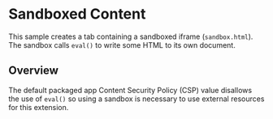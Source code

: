 # Sandboxed Content

This sample creates a tab containing a sandboxed iframe (`sandbox.html`).
The sandbox calls `eval()` to write some HTML to its own document.

## Overview

The default packaged app Content Security Policy (CSP) value disallows the use of `eval()` so using a sandbox is necessary to use external resources for this extension.
